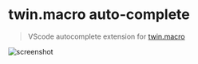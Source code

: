 # twin.macro auto-complete

> VScode autocomplete extension for [twin.macro](https://github.com/ben-rogerson/twin.macro)

![screenshot](https://user-images.githubusercontent.com/27515937/82094436-ba08f000-9705-11ea-8157-c3e270c5c5e4.png)
